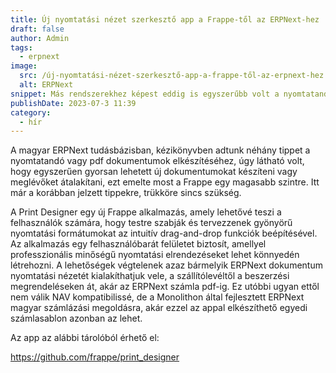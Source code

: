 ```yaml
---
title: Új nyomtatási nézet szerkesztő app a Frappe-től az ERPNext-hez
draft: false
author: Admin
tags:
  - erpnext
image:
  src: /új-nyomtatási-nézet-szerkesztő-app-a-frappe-től-az-erpnext-hez.png
  alt: ERPNext
snippet: Más rendszerekhez képest eddig is egyszerűbb volt a nyomtatandó vagy pdf dokumentumok elkészítése az ERPNext-tel, de mostantól tényleg bárkinek gyerekjáték.
publishDate: 2023-07-3 11:39
category:
  - hír
---
```


A magyar ERPNext tudásbázisban, kézikönyvben adtunk néhány tippet a nyomtatandó vagy pdf dokumentumok elkészítéséhez, úgy látható volt, hogy egyszerűen gyorsan lehetett új dokumentumokat készíteni vagy meglévőket átalakítani, ezt emelte most a Frappe egy magasabb szintre. Itt már a korábban jelzett tippekre, trükköre sincs szükség.

A Print Designer egy új Frappe alkalmazás, amely lehetővé teszi a felhasználók számára, hogy testre szabják és tervezzenek gyönyörű nyomtatási formátumokat az intuitív drag-and-drop funkciók beépítésével. Az alkalmazás egy felhasználóbarát felületet biztosít, amellyel professzionális minőségű nyomtatási elrendezéseket lehet könnyedén létrehozni. A lehetőségek végtelenek azaz bármelyik ERPNext dokumentum nyomtatási nézetét kialakíthatjuk vele, a szállítólevéltől a beszerzési megrendeléseken át, akár az ERPNext számla pdf-ig. Ez utóbbi ugyan ettől nem válik NAV kompatibilissé, de a Monolithon által fejlesztett ERPNext magyar számlázási megoldásra, akár ezzel az appal elkészíthető egyedi számlasablon azonban az lehet.

Az app az alábbi tárolóból érhető el:

https://github.com/frappe/print_designer
